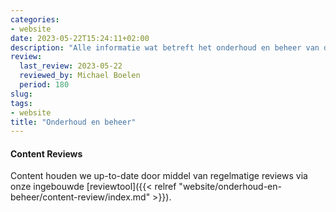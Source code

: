 ```yaml
---
categories:
- website
date: 2023-05-22T15:24:11+02:00
description: "Alle informatie wat betreft het onderhoud en beheer van de NLUUG-website."
review:
  last_review: 2023-05-22
  reviewed_by: Michael Boelen
  period: 180
slug:
tags:
- website
title: "Onderhoud en beheer"
---
```


#### Content Reviews

Content houden we up-to-date door middel van regelmatige reviews via onze ingebouwde [reviewtool]({{< relref "website/onderhoud-en-beheer/content-review/index.md" >}}).


